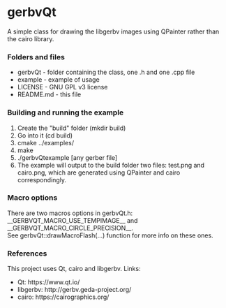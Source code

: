 # gerbvQt
A simple class for drawing the libgerbv images using QPainter rather than the cairo library.

<h3>Folders and files</h3>
<ul>
  <li>gerbvQt - folder containing the class, one .h and one .cpp file</li>
  <li>example - example of usage</li>
  <li>LICENSE - GNU GPL v3 license</li>
  <li>README.md - this file</li>
</ul>

<h3>Building and running the example</h3>
<ol>
  <li>Create the "build" folder (mkdir build)</li>
  <li>Go into it (cd build)</li>
  <li>cmake ../examples/</li>
  <li>make</li>
  <li>./gerbvQtexample [any gerber file]</li>
  <li>The example will output to the build folder two files: test.png and cairo.png, which are generated using QPainter and cairo correspondingly.</li>
</ol>

<h3>Macro options</h3>
There are two macros options in gerbvQt.h: __GERBVQT_MACRO_USE_TEMPIMAGE__ and __GERBVQT_MACRO_CIRCLE_PRECISION__.<br>
See gerbvQt::drawMacroFlash(...) function for more info on these ones.<br>

<h3>References</h3>
This project uses Qt, cairo and libgerbv. Links:
<ul>
  <li>Qt: https://www.qt.io/</li>
  <li>libgerbv: http://gerbv.geda-project.org/</li>
  <li>cairo: https://cairographics.org/</li>
</ul>
